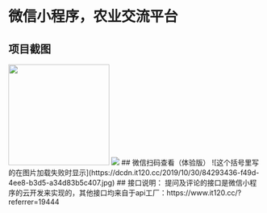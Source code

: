 # 微信小程序，农业交流平台
## 项目截图
<img src="https://dcdn.it120.cc/2019/10/30/9f5460a2-28cd-431a-9c25-346478c2a545.png" width="200"/>
<img src="https://dcdn.it120.cc/2019/10/30/eaf3221c-ab86-40c0-95ec-881438ec1066.png"/>
## 微信扫码查看（体验版）
![这个括号里写的在图片加载失败时显示](https://dcdn.it120.cc/2019/10/30/84293436-f49d-4ee8-b3d5-a34d83b5c407.jpg)
## 接口说明：
提问及评论的接口是微信小程序的云开发来实现的，其他接口均来自于api工厂：https://www.it120.cc/?referrer=19444
